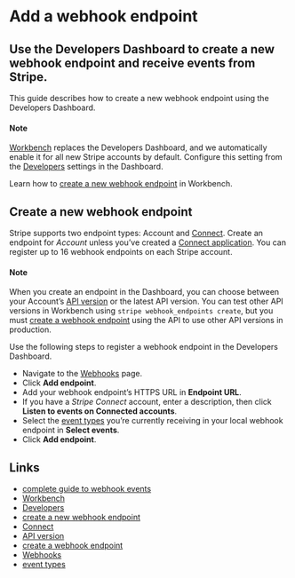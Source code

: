 # Add a webhook endpoint

## Use the Developers Dashboard to create a new webhook endpoint and receive events from Stripe.

This guide describes how to create a new webhook endpoint using the Developers
Dashboard.

#### Note

[Workbench](https://docs.stripe.com/workbench) replaces the Developers
Dashboard, and we automatically enable it for all new Stripe accounts by
default. Configure this setting from the
[Developers](https://dashboard.stripe.com/settings/developers) settings in the
Dashboard.

Learn how to [create a new webhook
endpoint](https://docs.stripe.com/workbench/event-destinations#create-webhook-endpoint)
in Workbench.

## Create a new webhook endpoint

Stripe supports two endpoint types: Account and
[Connect](https://docs.stripe.com/connect). Create an endpoint for *Account*
unless you’ve created a [Connect application](https://docs.stripe.com/connect).
You can register up to 16 webhook endpoints on each Stripe account.

#### Note

When you create an endpoint in the Dashboard, you can choose between your
Account’s [API
version](https://docs.stripe.com/api/webhook_endpoints/create#create_webhook_endpoint-api_version)
or the latest API version. You can test other API versions in Workbench using
`stripe webhook_endpoints create`, but you must [create a webhook
endpoint](https://docs.stripe.com/api/webhook_endpoints/create) using the API to
use other API versions in production.

Use the following steps to register a webhook endpoint in the Developers
Dashboard.

- Navigate to the [Webhooks](https://dashboard.stripe.com/webhooks) page.
- Click **Add endpoint**.
- Add your webhook endpoint’s HTTPS URL in **Endpoint URL**.
- If you have a *Stripe Connect* account, enter a description, then click
**Listen to events on Connected accounts**.
- Select the [event types](https://docs.stripe.com/api#event_types) you’re
currently receiving in your local webhook endpoint in **Select events**.
- Click **Add endpoint**.

## Links

- [complete guide to webhook events](https://docs.stripe.com/webhooks)
- [Workbench](https://docs.stripe.com/workbench)
- [Developers](https://dashboard.stripe.com/settings/developers)
- [create a new webhook
endpoint](https://docs.stripe.com/workbench/event-destinations#create-webhook-endpoint)
- [Connect](https://docs.stripe.com/connect)
- [API
version](https://docs.stripe.com/api/webhook_endpoints/create#create_webhook_endpoint-api_version)
- [create a webhook
endpoint](https://docs.stripe.com/api/webhook_endpoints/create)
- [Webhooks](https://dashboard.stripe.com/webhooks)
- [event types](https://docs.stripe.com/api#event_types)